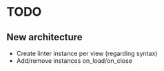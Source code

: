 TODO
====


New architecture
----------------

- Create linter instance per view (regarding syntax)
- Add/remove instances on_load/on_close
